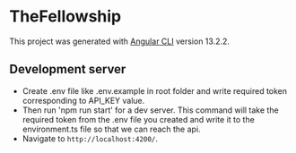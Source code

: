 # TheFellowship

This project was generated with [Angular CLI](https://github.com/angular/angular-cli) version 13.2.2.

## Development server

* Create .env file like .env.example in root folder and write required token corresponding to API_KEY value.
* Then run 'npm run start' for a dev server. This command will take the required token from the .env file you created and write it to the environment.ts file so that we can reach the api.
* Navigate to `http://localhost:4200/`.

